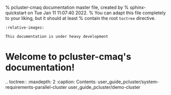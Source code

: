 % pcluster-cmaq documentation master file, created by
%   sphinx-quickstart on Tue Jan 11 11:07:40 2022.
%   You can adapt this file completely to your liking, but it should at least
%   contain the root `toctree` directive.

```{include} ../../README.md
:relative-images:
```
```{warning}
This documentation is under heavy development
```

Welcome to pcluster-cmaq's documentation!
=========================================

.. toctree::
   :maxdepth: 2
   :caption: Contents:
   user_guide_pcluster/system-requirements-parallel-cluster
   user_guide_pcluster/demo-cluster
